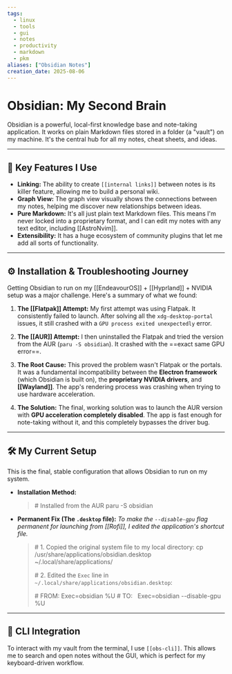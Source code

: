 ```yaml
---
tags:
  - linux
  - tools
  - gui
  - notes
  - productivity
  - markdown
  - pkm
aliases: ["Obsidian Notes"]
creation_date: 2025-08-06
---
```


# Obsidian: My Second Brain

Obsidian is a powerful, local-first knowledge base and note-taking application. It works on plain Markdown files stored in a folder (a "vault") on my machine. It's the central hub for all my notes, cheat sheets, and ideas.

---
## 🤔 Key Features I Use
- **Linking:** The ability to create `[[internal links]]` between notes is its killer feature, allowing me to build a personal wiki.
- **Graph View:** The graph view visually shows the connections between my notes, helping me discover new relationships between ideas.
- **Pure Markdown:** It's all just plain text Markdown files. This means I'm never locked into a proprietary format, and I can edit my notes with any text editor, including [[AstroNvim]].
- **Extensibility:** It has a huge ecosystem of community plugins that let me add all sorts of functionality.

---
## ⚙️ Installation & Troubleshooting Journey
Getting Obsidian to run on my [[EndeavourOS]] + [[Hyprland]] + NVIDIA setup was a major challenge. Here's a summary of what we found:

1.  **The [[Flatpak]] Attempt:** My first attempt was using Flatpak. It consistently failed to launch. After solving all the `xdg-desktop-portal` issues, it still crashed with a `GPU process exited unexpectedly` error.

2.  **The [[AUR]] Attempt:** I then uninstalled the Flatpak and tried the version from the AUR (`paru -S obsidian`). It crashed with the ==exact same GPU error==.

3.  **The Root Cause:** This proved the problem wasn't Flatpak or the portals. It was a fundamental incompatibility between the **Electron framework** (which Obsidian is built on), the **proprietary NVIDIA drivers**, and **[[Wayland]]**. The app's rendering process was crashing when trying to use hardware acceleration.

4.  **The Solution:** The final, working solution was to launch the AUR version with **GPU acceleration completely disabled**. The app is fast enough for note-taking without it, and this completely bypasses the driver bug.

---
## 🛠️ My Current Setup
This is the final, stable configuration that allows Obsidian to run on my system.

- **Installation Method:**
  > \# Installed from the AUR
  > paru -S obsidian

- **Permanent Fix (The `.desktop` file):**
  *To make the `--disable-gpu` flag permanent for launching from [[Rofi]], I edited the application's shortcut file.*
  > \# 1. Copied the original system file to my local directory:
  > cp /usr/share/applications/obsidian.desktop ~/.local/share/applications/
  >
  > \# 2. Edited the `Exec` line in `~/.local/share/applications/obsidian.desktop`:
  >
  > \# FROM: Exec=obsidian %U
  > \# TO:   Exec=obsidian --disable-gpu %U

---
## 🔗 CLI Integration
To interact with my vault from the terminal, I use `[[obs-cli]]`. This allows me to search and open notes without the GUI, which is perfect for my keyboard-driven workflow.